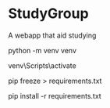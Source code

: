 # StudyGroup
 A webapp that aid studying

python -m venv venv

venv\Scripts\activate

pip freeze > requirements.txt    

pip install -r requirements.txt